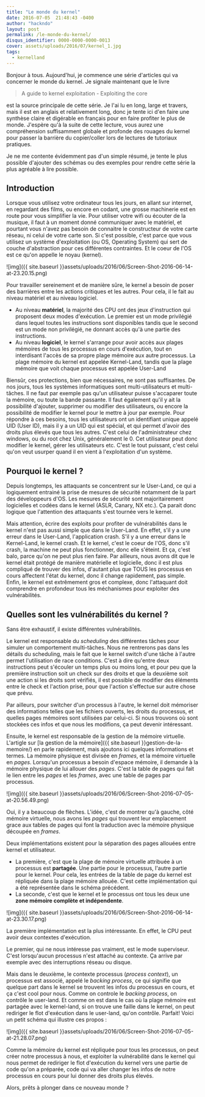 ```yaml
---
title: "Le monde du kernel"
date: 2016-07-05  21:48:43 -0400
author: "hackndo"
layout: post
permalink: /le-monde-du-kernel/
disqus_identifier: 0000-0000-0000-0013
cover: assets/uploads/2016/07/kernel_1.jpg
tags:
  - kernelland
---
```


Bonjour à tous. Aujourd'hui, je commence une série d'articles qui va concerner le monde du kernel. Je signale maintenant que le livre

> A guide to kernel exploitation - Exploiting the core

est la source principale de cette série. Je l'ai lu en long, large et travers, mais il est en anglais et relativement long, donc je tente ici d'en faire une synthèse claire et digérable en français pour en faire profiter le plus de monde. J'espère qu'à la suite de cette lecture, vous aurez une compréhension suffisamment globale et profonde des rouages du kernel pour passer la barrière du copier/coller lors de lectures de tutoriaux pratiques.

Je ne me contente évidemment pas d'un simple résumé, je tente le plus possible d'ajouter des schémas ou des exemples pour rendre cette série la plus agréable à lire possible.

## Introduction

Lorsque vous utilisez votre ordinateur tous les jours, en allant sur internet, en regardant des films, ou encore en codant, une grosse machinerie est en route pour vous simplifier la vie. Pour utiliser votre wifi ou écouter de la musique, il faut à un moment donné communiquer avec le matériel, et pourtant vous n'avez pas besoin de connaitre le constructeur de votre carte réseau, ni celui de votre carte son. Si c'est possible, c'est parce que vous utilisez un système d'exploitation (ou OS, Operating System) qui sert de couche d'abstraction pour ces différentes contraintes. Et le coeur de l'OS est ce qu'on appelle le noyau (kernel).

![img]({{ site.baseurl }}assets/uploads/2016/06/Screen-Shot-2016-06-14-at-23.20.15.png)

Pour travailler sereinement et de manière sûre, le kernel a besoin de poser des barrières entre les actions critiques et les autres. Pour cela, il le fait au niveau matériel et au niveau logiciel.

* Au niveau **matériel**, la majorité des CPU ont des jeux d'instruction qui proposent deux modes d'exécution. Le premier est un mode privilégié dans lequel toutes les instructions sont disponibles tandis que le second est un mode non privilégié, ne donnant accès qu'à une partie des instructions.
* Au niveau **logiciel**, le kernel s'arrange pour avoir accès aux plages mémoires de tous les processus en cours d'exécution, tout en interdisant l'accès de sa propre plage mémoire aux autre processus. La plage mémoire du kernel est appelée Kernel-Land, tandis que la plage mémoire que voit chaque processus est appelée User-Land

Biensûr, ces protections, bien que nécessaires, ne sont pas suffisantes. De nos jours, tous les systèmes informatiques sont multi-utilisateurs et multi-tâches. Il ne faut par exemple pas qu'un utilisateur puisse s'accaparer toute la mémoire, ou toute la bande passante. Il faut également qu'il y ait la possibilité d'ajouter, supprimer ou modifier des utilisateurs, ou encore la possibilité de modifier le kernel pour le mettre à jour par exemple. Pour répondre à ces besoins, tous les utilisateurs ont un identifiant unique appelé UID (User ID), mais il y a un UID qui est spécial, et qui permet d'avoir des droits plus élevés que tous les autres. C'est celui de l'administrateur chez windows, ou du root chez Unix, généralement le 0. Cet utilisateur peut donc modifier le kernel, gérer les utilisateurs etc. C'est le tout puissant, c'est celui qu'on veut usurper quand il en vient à l'exploitation d'un système.

## Pourquoi le kernel ?

Depuis longtemps, les attaquants se concentrent sur le User-Land, ce qui a logiquement entrainé la prise de mesures de sécurité notamment de la part des développeurs d'OS. Les mesures de sécurité sont majoritairement logicielles et codées dans le kernel (ASLR, Canary, NX etc.). Ça parait donc logique que l'attention des attaquants s'est tournée vers le kernel.

Mais attention, écrire des exploits pour profiter de vulnérabilités dans le kernel n'est pas aussi simple que dans le User-Land. En effet, s'il y a une erreur dans le User-Land, l'application crash. S'il y a une erreur dans le Kernel-Land, le kernel crash. Et le kernel, c'est le coeur de l'OS, donc s'il crash, la machine ne peut plus fonctionner, donc elle s'éteint. Et ça, c'est balo, parce qu'on ne peut plus rien faire. Par ailleurs, nous avons dit que le kernel était protégé de manière matérielle et logicielle, donc il est plus compliqué de trouver des infos, d'autant plus que TOUS les processus en cours affectent l'état du kernel, donc il change rapidement, pas simple. Enfin, le kernel est extrêmement gros et complexe, donc l'attaquant doit comprendre en profondeur tous les méchanismes pour exploiter des vulnérabilités.

## Quelles sont les vulnérabilités du kernel ?

Sans être exhaustif, il existe différentes vulnérabilités.

Le kernel est responsable du _scheduling_ des différentes tâches pour simuler un comportement multi-tâches. Nous ne rentrerons pas dans les détails du scheduling, mais le fait que le kernel switch d'une tâche à l'autre permet l'utilisation de race conditions. C'est à dire qu'entre deux instructions peut s'écouler un temps plus ou moins long, et pour peu que la première instruction soit un check sur des droits et que la deuxième soit une action si les droits sont vérifiés, il est possible de modifier des éléments entre le check et l'action prise, pour que l'action s'effectue sur autre chose que prévu.

Par ailleurs, pour switcher d'un processus à l'autre, le kernel doit mémoriser des informations telles que les fichiers ouverts, les droits du processus, et quelles pages mémoires sont utilisées par celui-ci. Si nous trouvons où sont stockées ces infos et que nous les modifions, ça peut devenir intéressant.

Ensuite, le kernel est responsable de la gestion de la mémoire virtuelle. L'artigle sur [la gestion de la mémoire]({{ site.baseurl }}gestion-de-la-memoire/) en parle rapidement, mais ajoutons ici quelques informations et termes. La mémoire physique est divisée en _frames_, et la mémoire virtuelle en _pages_. Lorsqu'un processus a besoin d'espace mémoire, il demande à la mémoire physique de lui allouer des _pages_. C'est la table de pages qui fait le lien entre les _pages_ et les _frames_, avec une table de pages par processus.

![img]({{ site.baseurl }}assets/uploads/2016/06/Screen-Shot-2016-07-05-at-20.56.49.png)

Oui, il y a beaucoup de flèches. L'idée, c'est de montrer qu'à gauche, côté mémoire virtuelle, nous avons les _pages_ qui trouvent leur emplacement grace aux tables de pages qui font la traduction avec la mémoire physique découpée en _frames_.

Deux implémentations existent pour la séparation des pages allouées entre kernel et utilisateur.

* La première, c'est que la plage de mémoire virtuelle attribuée à un processus est **partagée**. Une partie pour le processus, l'autre partie pour le kernel. Pour cela, les entrées de la table de page du kernel est répliquée dans la plage mémoire allouée. C'est cette implémentation qui a été représentée dans le schéma précédent.
* La seconde, c'est que le kernel et le processus ont tous les deux une **zone mémoire complète et indépendente**.

![img]({{ site.baseurl }}assets/uploads/2016/06/Screen-Shot-2016-06-14-at-23.30.17.png)

La première implémentation est la plus intéressante. En effet, le CPU peut avoir deux contextes d'exécution. 

Le premier, qui ne nous intéresse pas vraiment, est le mode superviseur. C'est lorsqu'aucun processus n'est attaché au contexte. Ça arrive par exemple avec des interruptions réseau ou disque.

Mais dans le deuxième, le contexte processus (_process context_), un processus est associé, appelé le _backing process_, ce qui signifie que quelque part dans le kernel se trouvent les infos du processus en cours, et ça c'est cool pour nous. Comme on controle le _backing process_, on contrôle le user-land. Et comme on est dans le cas où la plage mémoire est partagée avec le kernel-land, si on trouve une faille dans le kernel, on peut rediriger le flot d'exécution dans le user-land, qu'on contrôle. Parfait! Voici un petit schéma qui illustre ces propos :

![img]({{ site.baseurl }}assets/uploads/2016/06/Screen-Shot-2016-07-05-at-21.28.07.png)

Comme la mémoire du kernel est répliquée pour tous les processus, on peut créer notre processus à nous, et exploiter la vulnérabilité dans le kernel qui nous permet de rediriger le flot d'exécution du kernel vers une partie de code qu'on a préparée, code qui va aller changer les infos de notre processus en cours pour lui donner des droits plus élevés.

Alors, prêts à plonger dans ce nouveau monde ?